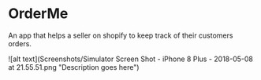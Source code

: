 # OrderMe
An app that helps a seller on shopify to keep track of their customers orders.

![alt text](Screenshots/Simulator Screen Shot - iPhone 8 Plus - 2018-05-08 at 21.55.51.png "Description goes here")
